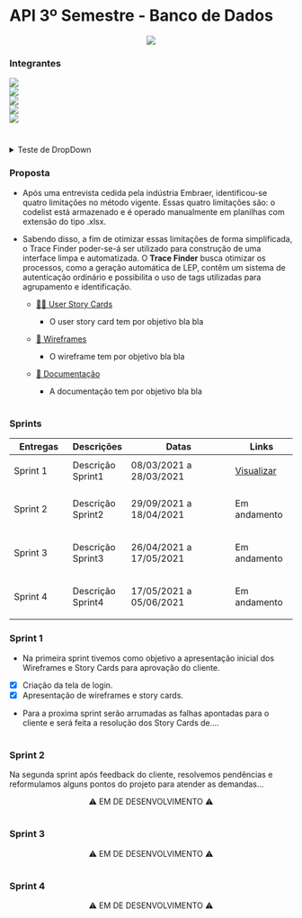 

# API 3º Semestre - Banco de Dados

<p align="center"> <img src="https://user-images.githubusercontent.com/18652465/111547833-88631a00-8758-11eb-863c-ccf1e6e93f39.png"> </p>

### Integrantes
<a  href="https://www.linkedin.com/in/rodrigo-am%C3%A2ncio-do-prado-ten%C3%B3rio-a56641174"> <img src="https://img.shields.io/badge/Rodrigo%20Amancio%20--%20Scrum%20Master-Linkedin-blue"></a> <br>
<a href="https://www.linkedin.com/in/luisaugustosb"> <img src="https://img.shields.io/badge/Lu%C3%ADs%20Augusto%20--%20Product%20Owner-Linkedin-blue"></a> <br>
<a href="https://www.linkedin.com/in/bahij-noureddine-941b681b7/"> <img src= "https://img.shields.io/badge/Bahij%20Noureddine-Linkedin-blue"></a> <br>
<a href="https://www.linkedin.com/in/mateus-senne-172905149"> <img src= "https://img.shields.io/badge/Mateus%20Senne-Linkedin-blue"></a> <br>
<a href="https://www.linkedin.com/in/maxx-barcelos-aaa106b2"> <img src= "https://img.shields.io/badge/Maximiles%20Barcelos-Linkedin-blue"></a> <br>

<h1></h1> 

<details><summary>Teste de DropDown</summary>

# TESTE

</details>

### Proposta
 - Após uma entrevista cedida pela indústria Embraer, identificou-se quatro limitações no método vigente. Essas quatro limitações são: o codelist está armazenado e é operado manualmente em planilhas com extensão do tipo .xlsx.

- Sabendo disso, a fim de otimizar essas limitações de forma simplificada, o Trace Finder poder-se-á ser utilizado para construção de uma interface limpa e automatizada. O **Trace Finder** busca otimizar os processos, como a geração automática de LEP, contêm um sistema de autenticação ordinário e possibilita o uso de tags utilizadas para agrupamento e identificação.


	- [👨‍💻 User Story Cards](https://github.com/MaXximiles/API-3SEM/tree/main/User%20Story%20Cards)
		-  O user story card tem por objetivo bla bla
	
	- [📏 Wireframes](https://github.com/MaXximiles/API-3SEM/tree/main/Wireframes)
		- O wireframe tem por objetivo bla bla
	- [📃 Documentação](https://github.com/MaXximiles/API-3SEM/tree/main/Documenta%C3%A7%C3%A3o)
		- A documentação tem por objetivo bla bla
<h1> </h1>

### Sprints
<p>
       <table>
              <thead>
                     <th width=100px>Entregas</th>
                     <th>Descrições</th>
                     <th width=215px>Datas</th>
                     <th width=100px>Links</th>
              </thead>
              <tbody>
                     <tr>
                            <td>Sprint 1</td>
                            <td>Descrição Sprint1 </td>
                            <td>08/03/2021 a 28/03/2021</td>
                            <td><p><a href="https://github.com/MaXximiles/API-3SEM/tree/sprint-1">Visualizar</a></p></td>
                     </tr>
                     <tr>
                            <td>Sprint 2</td>
                            <td>Descrição Sprint2</td>
                            <td>29/09/2021 a 18/04/2021</td>
                            <td><p>Em andamento</p></td>
                     </tr>
                     <tr>
                            <td>Sprint 3</td>
                            <td>Descrição Sprint3</td>
                            <td>26/04/2021 a 17/05/2021</td>
                            <td><p>Em andamento</p></td>
                     </tr>
                      <tr>
                            <td>Sprint 4</td>
                            <td>Descrição Sprint4</td>
                            <td>17/05/2021 a 05/06/2021</td>
                            <td><p>Em andamento</p></td>
                     </tr>
              </tbody>
       </table>
</p>

### Sprint 1
- Na primeira sprint tivemos como objetivo a apresentação inicial dos Wireframes e Story Cards para aprovação do cliente.

 - [x] Criação da tela de login.
 - [x] Apresentação de wireframes e story cards.

- Para a proxima sprint serão arrumadas as falhas apontadas para o cliente e será feita a resolução dos Story Cards de....


<h1> </h1>

### Sprint 2
Na segunda sprint após feedback do cliente, resolvemos pendências e reformulamos alguns pontos do projeto para atender as demandas...

<p align="center"> ⚠ EM DE DESENVOLVIMENTO ⚠ </p>
<h1> </h1>

### Sprint 3

<p align="center"> ⚠ EM DE DESENVOLVIMENTO ⚠ </p>
<h1> </h1>

### Sprint 4

<p align="center"> ⚠ EM DE DESENVOLVIMENTO ⚠ </p>
<h1> </h1>


